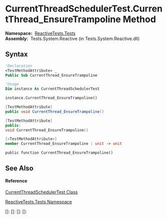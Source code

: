 # CurrentThreadSchedulerTest.CurrentThread\_EnsureTrampoline Method

**Namespace:**  [ReactiveTests.Tests](ReactiveTests.Tests\ReactiveTests.Tests.md)  
**Assembly:**  Tests.System.Reactive (in Tests.System.Reactive.dll)

## Syntax

```vb
'Declaration
<TestMethodAttribute> _
Public Sub CurrentThread_EnsureTrampoline
```

```vb
'Usage
Dim instance As CurrentThreadSchedulerTest

instance.CurrentThread_EnsureTrampoline()
```

```csharp
[TestMethodAttribute]
public void CurrentThread_EnsureTrampoline()
```

```c++
[TestMethodAttribute]
public:
void CurrentThread_EnsureTrampoline()
```

```fsharp
[<TestMethodAttribute>]
member CurrentThread_EnsureTrampoline : unit -> unit 
```

```jscript
public function CurrentThread_EnsureTrampoline()
```

## See Also

#### Reference

[CurrentThreadSchedulerTest Class](CurrentThreadSchedulerTest\CurrentThreadSchedulerTest.md)

[ReactiveTests.Tests Namespace](ReactiveTests.Tests\ReactiveTests.Tests.md)

[]: 
[]: 
[]: 
[]: 